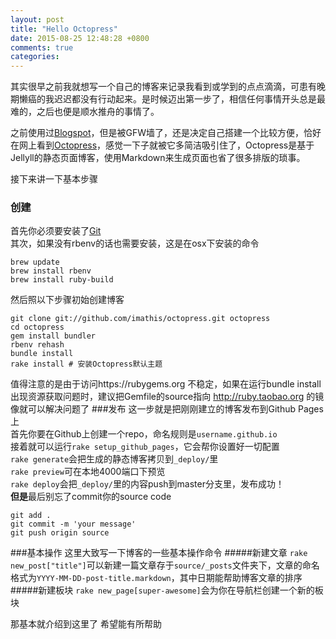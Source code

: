 ```yaml
---
layout: post
title: "Hello Octopress"
date: 2015-08-25 12:48:28 +0800
comments: true
categories: 
---
```


其实很早之前我就想写一个自己的博客来记录我看到或学到的点点滴滴，可患有晚期懒癌的我迟迟都没有行动起来。是时候迈出第一步了，相信任何事情开头总是最难的，之后也便是顺水推舟的事情了。  
   
之前使用过[Blogspot](https://www.blogger.com)，但是被GFW墙了，还是决定自己搭建一个比较方便，恰好在网上看到[Octopress](http://octopress.org/)，感觉一下子就被它多简洁吸引住了，Octopress是基于Jellyll的静态页面博客，使用Markdown来生成页面也省了很多排版的琐事。  
  
接下来讲一下基本步骤
### 创建
首先你必须要安装了[Git](http://git-scm.com/)  
其次，如果没有rbenv的话也需要安装，这是在osx下安装的命令
```
brew update
brew install rbenv
brew install ruby-build
```  
然后照以下步骤初始创建博客
```
git clone git://github.com/imathis/octopress.git octopress
cd octopress
gem install bundler
rbenv rehash
bundle install
rake install # 安装Octopress默认主题
```  
值得注意的是由于访问https://rubygems.org 不稳定，如果在运行bundle install出现资源获取问题时，建议把Gemfile的source指向 http://ruby.taobao.org 的镜像就可以解决问题了
###发布
这一步就是把刚刚建立的博客发布到Github Pages上  
首先你要在Github上创建一个repo，命名规则是`username.github.io`  
接着就可以运行`rake setup_github_pages`，它会帮你设置好一切配置    
`rake generate`会把生成的静态博客拷贝到`_deploy/`里  
`rake preview`可在本地4000端口下预览  
`rake deploy`会把`_deploy/`里的内容push到master分支里，发布成功！  
**但是**最后别忘了commit你的source code
```
git add .
git commit -m 'your message'
git push origin source
```
###基本操作
这里大致写一下博客的一些基本操作命令
#####新建文章
`rake new_post["title"]`可以新建一篇文章存于`source/_posts`文件夹下，文章的命名格式为`YYYY-MM-DD-post-title.markdown`，其中日期能帮助博客文章的排序
#####新建板块
`rake new_page[super-awesome]`会为你在导航栏创建一个新的板块  
  
那基本就介绍到这里了 希望能有所帮助
